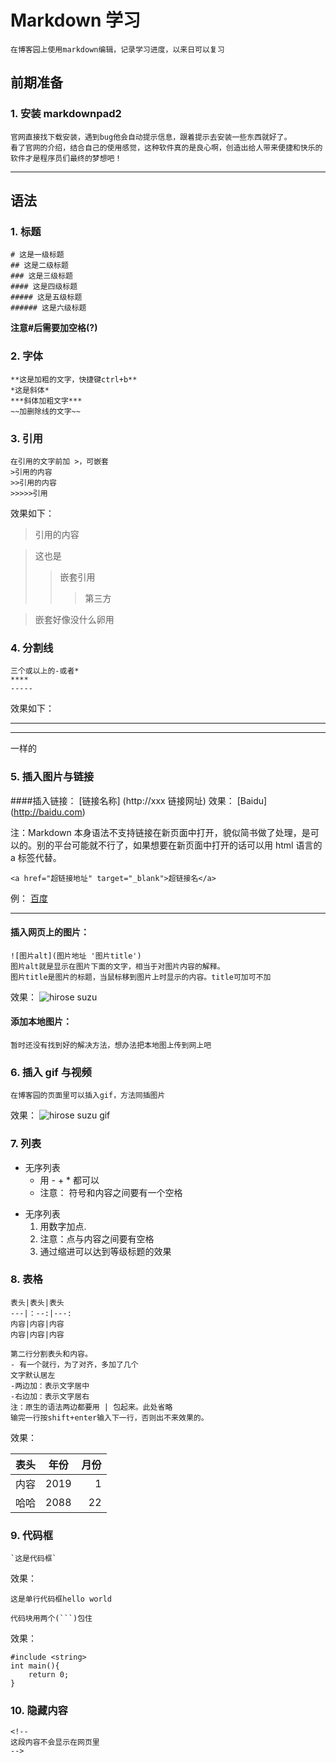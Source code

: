# Markdown 学习

    在博客园上使用markdown编辑，记录学习进度，以来日可以复习

## 前期准备

### 1. 安装 markdownpad2

    官网直接找下载安装，遇到bug他会自动提示信息，跟着提示去安装一些东西就好了。
    看了官网的介绍，结合自己的使用感觉，这种软件真的是良心啊，创造出给人带来便捷和快乐的软件才是程序员们最终的梦想吧！

---

## 语法

### 1. 标题

    # 这是一级标题
    ## 这是二级标题
    ### 这是三级标题
    #### 这是四级标题
    ##### 这是五级标题
    ###### 这是六级标题

**注意#后需要加空格(?)**

### 2. 字体

    **这是加粗的文字，快捷键ctrl+b**
    *这是斜体*
    ***斜体加粗文字***
    ~~加删除线的文字~~

### 3. 引用

    在引用的文字前加 >，可嵌套
    >引用的内容
    >>引用的内容
    >>>>>引用

效果如下：

> 引用的内容

> 这也是
>
> > 嵌套引用
> >
> > > 第三方

> 嵌套好像没什么卵用

### 4. 分割线

    三个或以上的-或者*
    ****
    -----

效果如下：

---

---

一样的

### 5. 插入图片与链接

####插入链接：
[链接名称]
(http://xxx 链接网址)
效果：
[Baidu]
(http://baidu.com)

注：Markdown 本身语法不支持链接在新页面中打开，貌似简书做了处理，是可以的。别的平台可能就不行了，如果想要在新页面中打开的话可以用 html 语言的 a 标签代替。

    <a href="超链接地址" target="_blank">超链接名</a>

例：
<a href="http://www.baidu.com" target="_blank">百度</a>

---

#### 插入网页上的图片：

    ![图片alt](图片地址 '图片title')
    图片alt就是显示在图片下面的文字，相当于对图片内容的解释。
    图片title是图片的标题，当鼠标移到图片上时显示的内容。title可加可不加

效果：
![hirose suzu](https://timgsa.baidu.com/timg?image&quality=80&size=b9999_10000&sec=1547977755566&di=c816898e79099fa10ff063b6852b96cf&imgtype=0&src=http%3A%2F%2Fb-ssl.duitang.com%2Fuploads%2Fitem%2F201805%2F28%2F20180528042842_dhvks.jpeg "广濑丝丝")

#### 添加本地图片：

    暂时还没有找到好的解决方法，想办法把本地图上传到网上吧

### 6. 插入 gif 与视频

    在博客园的页面里可以插入gif，方法同插图片

效果：
![hirose suzu gif](http://m.qpic.cn/psb?/V122zFEU2iUhGv/ufHfwJgZFSIGcBN52ZCUXplM6SOaygQKD.F5ZVtBUao!/b/dH4BAAAAAAAA&bo=WgKVAQAAAAACh28!&rf=viewer_4)

<!--
这段内容不会显示在网页里
<iframe height=500 width=660 src="http://b-ssl.duitang.com/uploads/item/201804/30/20180430165358_SyKQP.thumb.700_0.gif">

-->

### 7. 列表

- 无序列表
  - 用 - + \* 都可以
  * 注意： 符号和内容之间要有一个空格

* 无序列表
  1.  用数字加点.
  2.  注意：点与内容之间要有空格
  3.  通过缩进可以达到等级标题的效果

### 8. 表格

    表头|表头|表头
    ---|：--:|---:
    内容|内容|内容
    内容|内容|内容

    第二行分割表头和内容。
    - 有一个就行，为了对齐，多加了几个
    文字默认居左
    -两边加：表示文字居中
    -右边加：表示文字居右
    注：原生的语法两边都要用 | 包起来。此处省略
    输完一行按shift+enter输入下一行，否则出不来效果的。

效果：

| 表头 | 年份 | 月份 |
| ---- | :--: | ---: |
| 内容 | 2019 |    1 |
| 哈哈 | 2088 |   22 |

### 9. 代码框

    `这是代码框`

效果：

`这是单行代码框hello world`

    代码块用两个(```)包住

效果：

```
#include <string>
int main(){
	return 0;
}
```

<!--
被包住的地方不用强行换行
-->

### 10. 隐藏内容

    <!--
    这段内容不会显示在网页里
    -->
